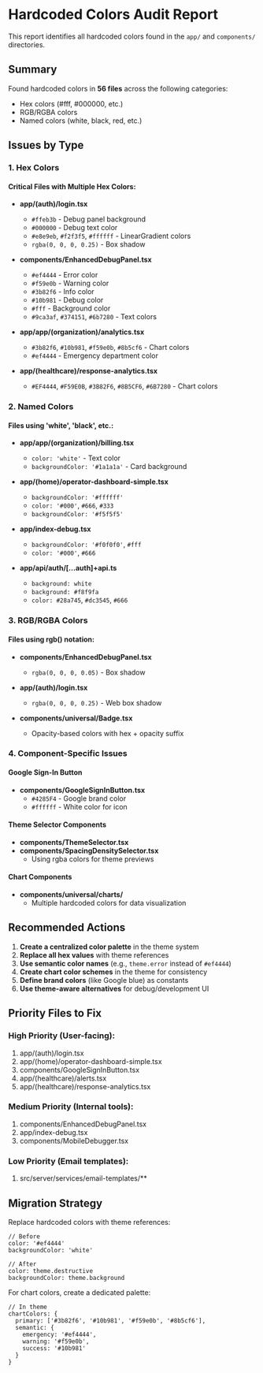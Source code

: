 # Hardcoded Colors Audit Report

This report identifies all hardcoded colors found in the `app/` and `components/` directories.

## Summary

Found hardcoded colors in **56 files** across the following categories:
- Hex colors (#fff, #000000, etc.)
- RGB/RGBA colors
- Named colors (white, black, red, etc.)

## Issues by Type

### 1. Hex Colors

#### Critical Files with Multiple Hex Colors:
- **app/(auth)/login.tsx**
  - `#ffeb3b` - Debug panel background
  - `#000000` - Debug text color
  - `#e8e9eb`, `#f2f3f5`, `#ffffff` - LinearGradient colors
  - `rgba(0, 0, 0, 0.25)` - Box shadow

- **components/EnhancedDebugPanel.tsx**
  - `#ef4444` - Error color
  - `#f59e0b` - Warning color  
  - `#3b82f6` - Info color
  - `#10b981` - Debug color
  - `#fff` - Background color
  - `#9ca3af`, `#374151`, `#6b7280` - Text colors

- **app/app/(organization)/analytics.tsx**
  - `#3b82f6`, `#10b981`, `#f59e0b`, `#8b5cf6` - Chart colors
  - `#ef4444` - Emergency department color

- **app/(healthcare)/response-analytics.tsx**
  - `#EF4444`, `#F59E0B`, `#3B82F6`, `#8B5CF6`, `#6B7280` - Chart colors

### 2. Named Colors

#### Files using 'white', 'black', etc.:
- **app/app/(organization)/billing.tsx**
  - `color: 'white'` - Text color
  - `backgroundColor: '#1a1a1a'` - Card background

- **app/(home)/operator-dashboard-simple.tsx**
  - `backgroundColor: '#ffffff'`
  - `color: '#000'`, `#666`, `#333`
  - `backgroundColor: '#f5f5f5'`

- **app/index-debug.tsx**
  - `backgroundColor: '#f0f0f0'`, `#fff`
  - `color: '#000'`, `#666`

- **app/api/auth/[...auth]+api.ts**
  - `background: white`
  - `background: #f8f9fa`
  - `color: #28a745`, `#dc3545`, `#666`

### 3. RGB/RGBA Colors

#### Files using rgb() notation:
- **components/EnhancedDebugPanel.tsx**
  - `rgba(0, 0, 0, 0.05)` - Box shadow

- **app/(auth)/login.tsx**
  - `rgba(0, 0, 0, 0.25)` - Web box shadow

- **components/universal/Badge.tsx**
  - Opacity-based colors with hex + opacity suffix

### 4. Component-Specific Issues

#### Google Sign-In Button
- **components/GoogleSignInButton.tsx**
  - `#4285F4` - Google brand color
  - `#ffffff` - White color for icon

#### Theme Selector Components
- **components/ThemeSelector.tsx**
- **components/SpacingDensitySelector.tsx**
  - Using rgba colors for theme previews

#### Chart Components
- **components/universal/charts/**
  - Multiple hardcoded colors for data visualization

## Recommended Actions

1. **Create a centralized color palette** in the theme system
2. **Replace all hex values** with theme references
3. **Use semantic color names** (e.g., `theme.error` instead of `#ef4444`)
4. **Create chart color schemes** in the theme for consistency
5. **Define brand colors** (like Google blue) as constants
6. **Use theme-aware alternatives** for debug/development UI

## Priority Files to Fix

### High Priority (User-facing):
1. app/(auth)/login.tsx
2. app/(home)/operator-dashboard-simple.tsx
3. components/GoogleSignInButton.tsx
4. app/(healthcare)/alerts.tsx
5. app/(healthcare)/response-analytics.tsx

### Medium Priority (Internal tools):
1. components/EnhancedDebugPanel.tsx
2. app/index-debug.tsx
3. components/MobileDebugger.tsx

### Low Priority (Email templates):
1. src/server/services/email-templates/**

## Migration Strategy

Replace hardcoded colors with theme references:
```tsx
// Before
color: '#ef4444'
backgroundColor: 'white'

// After
color: theme.destructive
backgroundColor: theme.background
```

For chart colors, create a dedicated palette:
```tsx
// In theme
chartColors: {
  primary: ['#3b82f6', '#10b981', '#f59e0b', '#8b5cf6'],
  semantic: {
    emergency: '#ef4444',
    warning: '#f59e0b',
    success: '#10b981'
  }
}
```